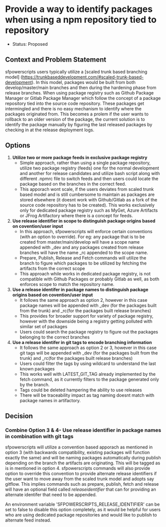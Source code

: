 # Provide a way to identify packages when using a  npm repository tied to repository

* Status: Proposed  <!-- optional -->


## Context and Problem Statement

sfpowerscripts users typically utilize a [scaled trunk based branching model] (https://trunkbaseddevelopment.com/#scaled-trunk-based-development). In this model, packages would be built from both develop/master/main branches and then during the hardening phase from release branches. When using package registry such as Github Package Manager or Gitlab Package Manager which follow the concept of a package repository tied into the source code repository. These packages get intermingled and there is no easy mechanism to identify where the packages originated from. This becomes a prolem if the user wants to rollback to an older version of the package, the  current solution is to identify the package  manually by figuring the last released packages by checking in at the release deployment logs.

## Options 
1. **Utilize two or more package feeds in  exclusive package registry**
	  -  Simple approach, rather than using a single package repository, utilize two package registry (feeds) one for the normal development  and another for release candidates and utilize bash script along with different .npmrc file to switch feeds and then users could locate the package based on the branches in the correct feed.
	  - This apporach wont scale, if the users deviates from scaled trunk based model and is still cumbersome to maintain as packages are stored elsewhere (it doesnt work with Github/Gitlab as a fork of the source code repository has to be created). This works exclusively only for dedicated package registry such as MyGet, Azure Artifacts or JFrog Artifactory where there is a concept for feeds.
2. **Use release identifier in  scope to distinguish package origins based on covention/user input**
	 -   In this approach, sfpowerscripts will enforce certain conventions (with an option to override). For eg: any package that is to be created from master/main/develop will have a scope name appended with _dev and any packages created from release branches will have the name _rc appended to the scope name.
	  - Prepare, Publish, Release and Fetch commands will utilize the branch to figure which packages to be utilized by fetching the artifacts from the correct scope
	  - This approach while works in dedicated package registry, is not compatible with Github Packages or  probably Gitlab as well, as both enforces scope to match the repository name.
3. **Use a release identifer in package names to distinguish package origins based on covention/user input**
     - It follows the same approach as option 2, however in this case package names will be appended with _dev (for the packages built from the trunk) and _rc(for the packages built release branches)
     - This provides for broader support for variety of package registry, however with the downside being a registry getting polluted with similar set of packages
     - Users could search the package registry to figure out the packages belonging to the correct branches
4. **Use a release identifer in git  tags to encode branching information**
    - It follows the same approach as option 2 or 3, however in this case git tags will be appended with _dev (for the packages built from the trunk) and _rc(for the packages built release branches)
    - Users could filter the tags by using wildcard to understand the last known packages
    - This works well with LATEST_GIT_TAG already implemented by the fetch command, as it currently filters to the package generated only by the branch.
    - Tags could be deleted hampering the ability to use releases
    - There will be traceability impact as tag naming doesnt match with package names in artifactory.

## Decision 

### Combine Option 3 & 4- Use release identifier in package names in combination with git tags

sfpowerscripts will utilize a convention based apporach as mentioned in option 3 (with backwards compatibility, existing packages will function exactly the same) and will be naming packages automatically during publish depending on the branch the artifacts are originating. This will be tagged as is in mentioned in option 4.  sfpowerscripts commands will also provide option to override this convention to provide alternate release identifiers if  the user want to move away from the scaled trunk model and adopts say gitflow. This implies commands such as prepare, publish, fetch and release will have an optional field called *releaseidentifier*  that can for providing an alternate identifer that need to be appended.  

An environment variable 'SFPOWERSCRIPTS_RELEASE_IDENTIFIER' can be set to false to disable this option completely, as it would be helpful for users who are using dedicated package repositories and would like to publish to alternate feed instead.
